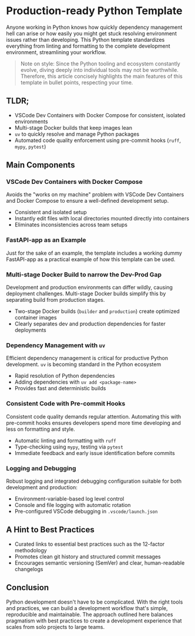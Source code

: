 # Production-ready Python Template
Anyone working in Python knows how quickly dependency management hell can arise or how easily you might get stuck resolving environment issues rather than developing. This Python template standardizes everything from linting and formatting to the complete development environment, streamlining your workflow.

> Note on style: Since the Python tooling and ecosystem constantly evolve, diving deeply into individual tools may not be worthwhile. Therefore, this article concisely highlights the main features of this template in bullet points, respecting your time.
## TLDR;

- VSCode Dev Containers with Docker Compose for consistent, isolated environments
- Multi-stage Docker builds that keep images lean
- `uv` to quickly resolve and manage Python packages
- Automated code quality enforcement using pre-commit hooks (`ruff`, `mypy`, `pytest`)

## Main Components
### VSCode Dev Containers with Docker Compose
Avoids the "works on my machine" problem with VSCode Dev Containers and Docker Compose to ensure a well-defined development setup.

- Consistent and isolated setup
- Instantly edit files with local directories mounted directly into containers
- Eliminates inconsistencies across team setups

### FastAPI-app as an Example
Just for the sake of an example, the template includes a working dummy FastAPI-app as a practical example of how this template can be used.

### Multi-stage Docker Build to narrow the Dev-Prod Gap
Development and production environments can differ wildly, causing deployment challenges. Multi-stage Docker builds simplify this by separating build from production stages.

- Two-stage Docker builds (`builder` and `production`) create optimized container images
- Clearly separates dev and production dependencies for faster deployments

### Dependency Management with `uv`
Efficient dependency management is critical for productive Python development. `uv` is becoming standard in the Python ecosystem

- Rapid resolution of Python dependencies
- Adding dependencies with `uv add <package-name>`
- Provides fast and deterministic builds

### Consistent Code with Pre-commit Hooks

Consistent code quality demands regular attention. Automating this with pre-commit hooks ensures developers spend more time developing and less on formatting and style.

- Automatic linting and formatting with `ruff`
- Type-checking using `mypy`, testing via `pytest`
- Immediate feedback and early issue identification before commits
### Logging and Debugging

Robust logging and integrated debugging configuration suitable for both development and production:

- Environment-variable-based log level control
- Console and file logging with automatic rotation
- Pre-configured VSCode debugging in `.vscode/launch.json`

## A Hint to Best Practices

- Curated links to essential best practices such as the 12-factor methodology
- Promotes clean git history and structured commit messages
- Encourages semantic versioning (SemVer) and clear, human-readable changelogs

## Conclusion

Python development doesn't have to be complicated. With the right tools and practices, we can build a development workflow that's simple, reproducible and maintainable. The approach outlined here balances pragmatism with best practices to create a development experience that scales from solo projects to large teams.
